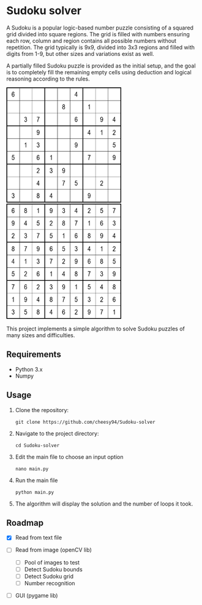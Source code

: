 # Sudoku solver

A Sudoku is a popular logic-based number puzzle consisting of a squared grid divided into square regions. The grid is filled with numbers ensuring each row, column and region contains all possible numbers without repetition. The grid typically is 9x9, divided into 3x3 regions and filled with digits from 1-9, but other sizes and variations exist as well.

A partially filled Sudoku puzzle is provided as the initial setup, and the goal is to completely fill the remaining empty cells using deduction and logical reasoning according to the rules.

<img src="/initial.png" width="300" height="300" /> <img src="/solution.png" width="300" height="300" /> 

This project implements a simple algorithm to solve Sudoku puzzles of many sizes and difficulties.

## Requirements
- Python 3.x
- Numpy

## Usage

1. Clone the repository:
   ```
   git clone https://github.com/cheesy94/Sudoku-solver
   ```

2. Navigate to the project directory:
   ```
   cd Sudoku-solver
   ```

3. Edit the main file to choose an input option
   ```
   nano main.py
   ```

4. Run the main file
   ```
   python main.py
   ```

5. The algorithm will display the solution and the number of loops it took.

## Roadmap

- [x] Read from text file
- [ ] Read from image (openCV lib)
    - [ ] Pool of images to test
    - [ ] Detect Sudoku bounds
    - [ ] Detect Sudoku grid
    - [ ] Number recognition
- [ ] GUI (pygame lib)

